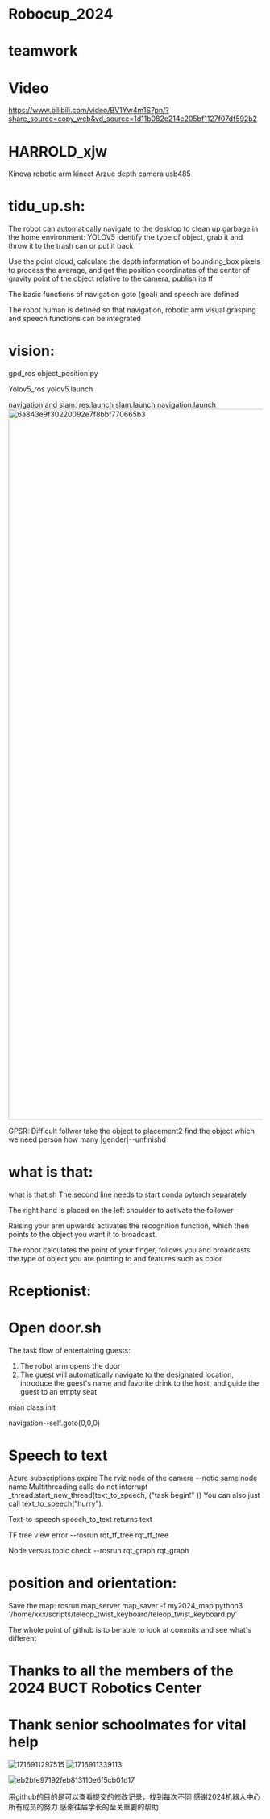 # Robocup_2024
# teamwork
# Video 
https://www.bilibili.com/video/BV1Yw4m1S7pn/?share_source=copy_web&vd_source=1d11b082e214e205bf1127f07df592b2
# HARROLD_xjw
Kinova robotic arm kinect   Arzue depth camera     usb485  
# tidu_up.sh:
The robot can automatically navigate to the desktop to clean up garbage in the home environment: YOLOV5 identify the type of object, grab it and throw it to the trash can or put it back

Use the point cloud, calculate the depth information of bounding_box pixels to process the average, and get the position coordinates of the center of gravity point of the object relative to the camera, 
publish its tf

The basic functions of navigation goto (goal) and speech are defined

The robot human is defined so that navigation, robotic arm visual grasping and speech functions can be integrated

# vision:
gpd_ros object_position.py

Yolov5_ros yolov5.launch


navigation and slam:
res.launch
slam.launch
navigation.launch
<img width="1409" alt="6a843e9f30220092e7f8bbf770665b3" src="https://github.com/mvyp/Robocup_2024/assets/142517129/6b77ddca-f442-42da-8e71-9b8217ba3551">


GPSR: Difficult
follwer
take the object to placement2
find the object which we need
person how many |gender|--unfinishd

# what is that:
what is that.sh
The second line needs to start conda pytorch separately

The right hand is placed on the left shoulder to activate the follower

Raising your arm upwards activates the recognition function, which then points to the object you want it to broadcast.

The robot calculates the point of your finger, follows you and broadcasts the type of object you are pointing to and features such as color

# Rceptionist:
# Open door.sh
The task flow of entertaining guests:
1. The robot arm opens the door
2. The guest will automatically navigate to the designated location, introduce the guest's name and favorite drink to the host, and guide the guest to an empty seat


mian class init

navigation--self.goto(0,0,0)

# Speech to text
Azure subscriptions expire
The rviz node of the camera --notic same node name
Multithreading calls do not interrupt _thread.start_new_thread(text_to_speech, ("task begin!" ))
You can also just call text_to_speech("hurry").

Text-to-speech speech_to_text returns text

TF tree view error --rosrun rqt_tf_tree rqt_tf_tree

Node versus topic check --rosrun rqt_graph rqt_graph

# position and orientation:
Save the map:
rosrun map_server map_saver -f my2024_map
python3 '/home/xxx/scripts/teleop_twist_keyboard/teleop_twist_keyboard.py'

The whole point of github is to be able to look at commits and see what's different

# Thanks to all the members of the 2024 BUCT Robotics Center

# Thank senior schoolmates for vital help 

![1716911297515](https://github.com/mvyp/Robocup_2024/assets/142517129/0aa21fcb-5cd7-4673-a471-d5cd2881c13a)
![1716911339113](https://github.com/mvyp/Robocup_2024/assets/142517129/4b1e5fb0-7ef3-4f19-82b5-cc53b5758d2f)


![eb2bfe97192feb813110e6f5cb01d17](https://github.com/mvyp/Robocup_2024/assets/142517129/2c215d19-3414-4eeb-86c5-33a0da105222)


用github的目的是可以查看提交的修改记录，找到每次不同
感谢2024机器人中心所有成员的努力
感谢往届学长的至关重要的帮助
